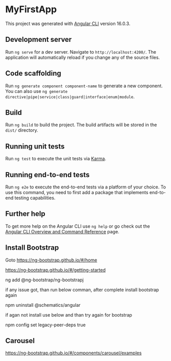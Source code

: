 # MyFirstApp

This project was generated with [Angular CLI](https://github.com/angular/angular-cli) version 16.0.3.

## Development server

Run `ng serve` for a dev server. Navigate to `http://localhost:4200/`. The application will automatically reload if you change any of the source files.

## Code scaffolding

Run `ng generate component component-name` to generate a new component. You can also use `ng generate directive|pipe|service|class|guard|interface|enum|module`.

## Build

Run `ng build` to build the project. The build artifacts will be stored in the `dist/` directory.

## Running unit tests

Run `ng test` to execute the unit tests via [Karma](https://karma-runner.github.io).

## Running end-to-end tests

Run `ng e2e` to execute the end-to-end tests via a platform of your choice. To use this command, you need to first add a package that implements end-to-end testing capabilities.

## Further help

To get more help on the Angular CLI use `ng help` or go check out the [Angular CLI Overview and Command Reference](https://angular.io/cli) page.

## Install Bootstrap

Goto https://ng-bootstrap.github.io/#/home

https://ng-bootstrap.github.io/#/getting-started

ng add @ng-bootstrap/ng-bootstrapj

if any issue got, than run below comman, after complete install bootstrap again

npm uninstall @schematics/angular

if agan not install use below and than try again for bootstrap

npm config set legacy-peer-deps true

## Carousel

https://ng-bootstrap.github.io/#/components/carousel/examples
